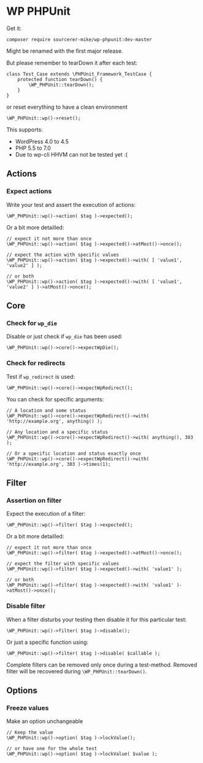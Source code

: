# WP PHPUnit

Get it:

	composer require sourcerer-mike/wp-phpunit:dev-master

Might be renamed with the first major release.

But please remember to tearDown it after each test:

	class Test_Case extends \PHPUnit_Framework_TestCase {
		protected function tearDown() {
			\WP_PHPUnit::tearDown();
		}
	}

or reset everything to have a clean environment

	\WP_PHPUnit::wp()->reset();

This supports:

- WordPress 4.0 to 4.5
- PHP 5.5 to 7.0
- Due to wp-cli HHVM can not be tested yet :(

## Actions

### Expect actions

Write your test and assert the execution of actions:

	\WP_PHPUnit::wp()->action( $tag )->expected();

Or a bit more detailled:

	// expect it not more than once
	\WP_PHPUnit::wp()->action( $tag )->expected()->atMost()->once();
    
	// expect the action with specific values
	\WP_PHPUnit::wp()->action( $tag )->expected()->with( [ 'value1', 'value2' ] );

	// or both
	\WP_PHPUnit::wp()->action( $tag )->expected()->with( [ 'value1', 'value2' ] )->atMost()->once();

## Core

### Check for `wp_die`

Disable or just check if `wp_die` has been used:

	\WP_PHPUnit::wp()->core()->expectWpDie();

### Check for redirects

Test if `wp_redirect` is used:

	\WP_PHPUnit::wp()->core()->expectWpRedirect();

You can check for specific arguments:

	// A location and some status
	\WP_PHPUnit::wp()->core()->expectWpRedirect()->with( 'http://example.org', anything() );
	
	// Any location and a specific status
	\WP_PHPUnit::wp()->core()->expectWpRedirect()->with( anything(), 303 );
	
	// Or a specific location and status exactly once
	\WP_PHPUnit::wp()->core()->expectWpRedirect()->with( 'http://example.org', 303 )->times(1);

## Filter

### Assertion on filter

Expect the execution of a filter:

	\WP_PHPUnit::wp()->filter( $tag )->expected();

Or a bit more detailled:

	// expect it not more than once
	\WP_PHPUnit::wp()->filter( $tag )->expected()->atMost()->once();
    
	// expect the filter with specific values
	\WP_PHPUnit::wp()->filter( $tag )->expected()->with( 'value1' );

	// or both
	\WP_PHPUnit::wp()->filter( $tag )->expected()->with( 'value1' )->atMost()->once();

### Disable filter

When a filter disturbs your testing then disable it for this particular test:

	\WP_PHPUnit::wp()->filter( $tag )->disable();

Or just a specific function using:

	\WP_PHPUnit::wp()->filter( $tag )->disable( $callable );

Complete filters can be removed only once during a test-method.
Removed filter will be recovered during `\WP_PHPUnit::tearDown()`.

## Options

### Freeze values

Make an option unchangeable

	// Keep the value
	\WP_PHPUnit::wp()->option( $tag )->lockValue();
	
	// or have one for the whole test
	\WP_PHPUnit::wp()->option( $tag )->lockValue( $value );

